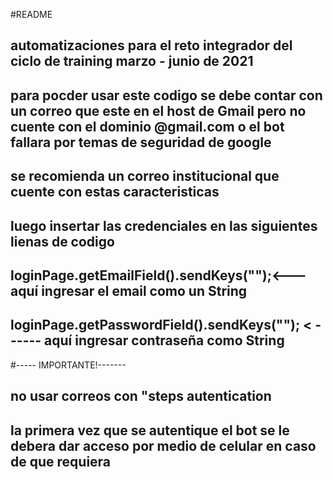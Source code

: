 #README
## automatizaciones para el reto integrador del ciclo de training marzo - junio de 2021
## para pocder usar este codigo se debe contar con un correo que este en el host de Gmail pero no cuente con el dominio @gmail.com o el bot fallara por temas de seguridad de google
## se recomienda un correo institucional que cuente con estas caracteristicas 
## luego insertar las credenciales en las siguientes lienas de codigo
##  loginPage.getEmailField().sendKeys("");<--- aquí ingresar el email como un String
##  loginPage.getPasswordField().sendKeys(""); < ------ aquí ingresar contraseña como String


#----- IMPORTANTE!-------
## no usar correos con "steps autentication
## la primera vez que se autentique el bot se le debera dar acceso por medio de celular en caso de que requiera

